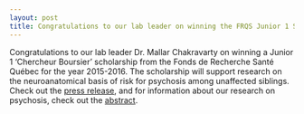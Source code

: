 ```yaml
---
layout: post
title: Congratulations to our lab leader on winning the FRQS Junior 1 Scholar award!
---
```


Congratulations to our lab leader Dr. Mallar Chakravarty on winning a Junior 1 ‘Chercheur Boursier’ scholarship from the Fonds de Recherche Santé Québec for the year 2015-2016. The scholarship will support research on the neuroanatomical basis of risk for psychosis among unaffected siblings. Check out the [press release](http://www.frqs.gouv.qc.ca/documents/11314/582120/CB_Chercheurs_boursiers_1516.pdf/a12bfe34-a7d0-46a3-9d65-65f24e0f2587), and for information about our research on psychosis, check out the [abstract](http://www.frqs.gouv.qc.ca/en/la-recherche/la-recherche-financee-par-le-frqs/projets-de-recherche/projet?id=tl6gl4mf1442503611208).
